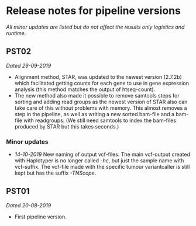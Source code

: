 # Release notes for pipeline versions 

_All minor updates are listed but do not affect the results only logistics and runtime._  
## PST02 
_Dated 29-09-2019_ 
* Alignment  method, STAR, was updated to the newest version (2.7.2b) which facilitated getting counts for each gene to use in gene expression analysis (this method matches the output of htseq-count). 
* The new method also made it possible to remove samtools steps for sorting and adding read groups as the newest version of STAR also can take care of this without problems with memory. This almost removes a step in the pipeline, as well as writing a new sorted bam-file and a bam-file with readgroups. (We still need samtools to index the bam-files produced by STAR but this takes seconds.) 
### Minor updates

* _14-10-2019_ New naming of output vcf-files. The main vcf-output created with Haplotyper is no longer called _-hc_, but just the sample name with vcf-suffix. The vcf-file made with the specific tumour variantcaller is still kept but has the suffix _-TNScope_.     

## PST01
_Dated 20-08-2019_
* First pipeline version. 
